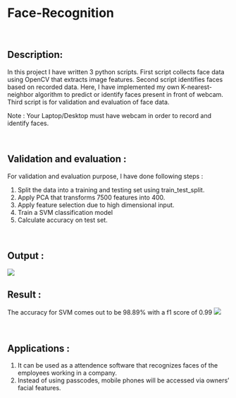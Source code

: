 # Face-Recognition
<br>

## Description:
In this project I have written 3 python scripts.
First script collects face data using OpenCV that extracts image features.
Second script identifies faces based on recorded data. Here, I have implemented my own K-nearest-neighbor algorithm to predict or identify faces present in front of webcam.
Third script is for validation and evaluation of face data.

Note : Your Laptop/Desktop must have webcam in order to record and identify faces.

<br>

## Validation and evaluation :
For validation and evaluation purpose, I have done following steps :
1. Split the data into a training and testing set using train_test_split.
2. Apply PCA that transforms 7500 features into 400.
3. Apply feature selection due to high dimensional input.
4. Train a SVM classification model
5. Calculate accuracy on test set.

<br>

## Output :
<img src = "https://github.com/akshitSingh07/Face-Recognition/blob/master/Images/output.png" />
 
## Result : 
The accuracy for SVM comes out to be 98.89% with a f1 score of 0.99
<img src = "https://github.com/akshitSingh07/Face-Recognition/blob/master/Images/accuracy.png" />

<br>

## Applications :
1. It can be used as a attendence software that recognizes faces of the employees working in a company.
2. Instead of using passcodes, mobile phones will be accessed via owners’ facial features.

